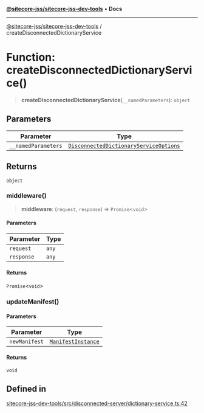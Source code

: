 [**@sitecore-jss/sitecore-jss-dev-tools**](../README.md) • **Docs**

***

[@sitecore-jss/sitecore-jss-dev-tools](../README.md) / createDisconnectedDictionaryService

# Function: createDisconnectedDictionaryService()

> **createDisconnectedDictionaryService**(`__namedParameters`): `object`

## Parameters

| Parameter | Type |
| ------ | ------ |
| `__namedParameters` | [`DisconnectedDictionaryServiceOptions`](../interfaces/DisconnectedDictionaryServiceOptions.md) |

## Returns

`object`

### middleware()

> **middleware**: (`request`, `response`) => `Promise`\<`void`\>

#### Parameters

| Parameter | Type |
| ------ | ------ |
| `request` | `any` |
| `response` | `any` |

#### Returns

`Promise`\<`void`\>

### updateManifest()

#### Parameters

| Parameter | Type |
| ------ | ------ |
| `newManifest` | [`ManifestInstance`](../interfaces/ManifestInstance.md) |

#### Returns

`void`

## Defined in

[sitecore-jss-dev-tools/src/disconnected-server/dictionary-service.ts:42](https://github.com/Sitecore/jss/blob/dee092415f12bcdad68eb71976eb7c8871273c91/packages/sitecore-jss-dev-tools/src/disconnected-server/dictionary-service.ts#L42)
